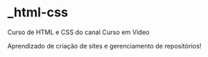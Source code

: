 # _html-css
 Curso de HTML e CSS do canal Curso em Vídeo

Aprendizado de criação de sites e gerenciamento de repositórios!